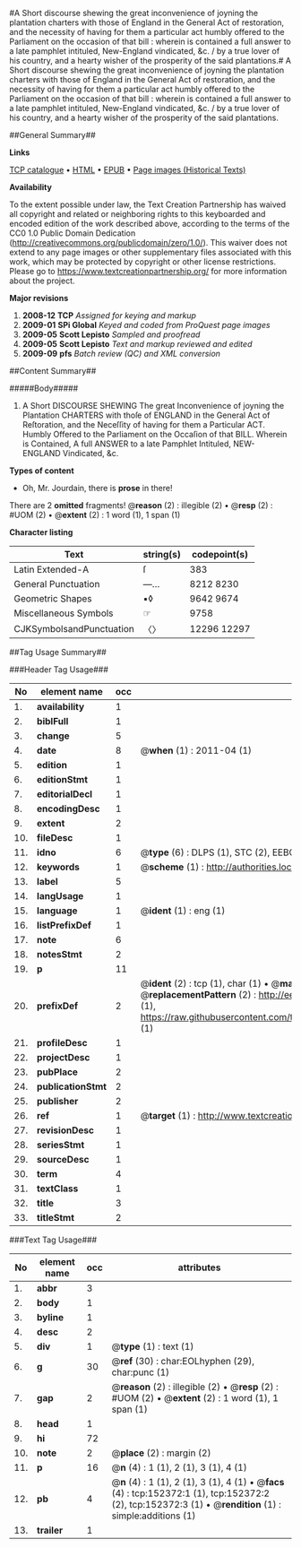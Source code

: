 #A Short discourse shewing the great inconvenience of joyning the plantation charters with those of England in the General Act of restoration, and the necessity of having for them a particular act humbly offered to the Parliament on the occasion of that bill : wherein is contained a full answer to a late pamphlet intituled, New-England vindicated, &c. / by a true lover of his country, and a hearty wisher of the prosperity of the said plantations.#
A Short discourse shewing the great inconvenience of joyning the plantation charters with those of England in the General Act of restoration, and the necessity of having for them a particular act humbly offered to the Parliament on the occasion of that bill : wherein is contained a full answer to a late pamphlet intituled, New-England vindicated, &c. / by a true lover of his country, and a hearty wisher of the prosperity of the said plantations.

##General Summary##

**Links**

[TCP catalogue](http://www.ota.ox.ac.uk/tcp/)  • 
[HTML](http://tei.it.ox.ac.uk/tcp/Texts-HTML/free/A93/A93211.html)  • 
[EPUB](http://tei.it.ox.ac.uk/tcp/Texts-EPUB/free/A93/A93211.epub) • 
[Page images (Historical Texts)](https://historicaltexts.jisc.ac.uk/eebo-38875880e)

**Availability**

To the extent possible under law, the Text Creation Partnership has waived all copyright and related or neighboring rights to this keyboarded and encoded edition of the work described above, according to the terms of the CC0 1.0 Public Domain Dedication (http://creativecommons.org/publicdomain/zero/1.0/). This waiver does not extend to any page images or other supplementary files associated with this work, which may be protected by copyright or other license restrictions. Please go to https://www.textcreationpartnership.org/ for more information about the project.

**Major revisions**

1. __2008-12__ __TCP__ *Assigned for keying and markup*
1. __2009-01__ __SPi Global__ *Keyed and coded from ProQuest page images*
1. __2009-05__ __Scott Lepisto__ *Sampled and proofread*
1. __2009-05__ __Scott Lepisto__ *Text and markup reviewed and edited*
1. __2009-09__ __pfs__ *Batch review (QC) and XML conversion*

##Content Summary##

#####Body#####

1. A Short DISCOURSE SHEWING The great Inconvenience of joyning the Plantation CHARTERS with thoſe of ENGLAND in the General Act of Reſtoration, and the Neceſſity of having for them a Particular ACT. Humbly Offered to the Parliament on the Occaſion of that BILL. Wherein is Contained, A full ANSWER to a late Pamphlet Intituled, NEW-ENGLAND Vindicated, &c.

**Types of content**

  * Oh, Mr. Jourdain, there is **prose** in there!

There are 2 **omitted** fragments! 
 @__reason__ (2) : illegible (2)  •  @__resp__ (2) : #UOM (2)  •  @__extent__ (2) : 1 word (1), 1 span (1)

**Character listing**


|Text|string(s)|codepoint(s)|
|---|---|---|
|Latin Extended-A|ſ|383|
|General Punctuation|—…|8212 8230|
|Geometric Shapes|▪◊|9642 9674|
|Miscellaneous Symbols|☞|9758|
|CJKSymbolsandPunctuation|〈〉|12296 12297|

##Tag Usage Summary##

###Header Tag Usage###

|No|element name|occ|attributes|
|---|---|---|---|
|1.|__availability__|1||
|2.|__biblFull__|1||
|3.|__change__|5||
|4.|__date__|8| @__when__ (1) : 2011-04 (1)|
|5.|__edition__|1||
|6.|__editionStmt__|1||
|7.|__editorialDecl__|1||
|8.|__encodingDesc__|1||
|9.|__extent__|2||
|10.|__fileDesc__|1||
|11.|__idno__|6| @__type__ (6) : DLPS (1), STC (2), EEBO-CITATION (1), OCLC (1), VID (1)|
|12.|__keywords__|1| @__scheme__ (1) : http://authorities.loc.gov/ (1)|
|13.|__label__|5||
|14.|__langUsage__|1||
|15.|__language__|1| @__ident__ (1) : eng (1)|
|16.|__listPrefixDef__|1||
|17.|__note__|6||
|18.|__notesStmt__|2||
|19.|__p__|11||
|20.|__prefixDef__|2| @__ident__ (2) : tcp (1), char (1)  •  @__matchPattern__ (2) : ([0-9\-]+):([0-9IVX]+) (1), (.+) (1)  •  @__replacementPattern__ (2) : http://eebo.chadwyck.com/downloadtiff?vid=$1&page=$2 (1), https://raw.githubusercontent.com/textcreationpartnership/Texts/master/tcpchars.xml#$1 (1)|
|21.|__profileDesc__|1||
|22.|__projectDesc__|1||
|23.|__pubPlace__|2||
|24.|__publicationStmt__|2||
|25.|__publisher__|2||
|26.|__ref__|1| @__target__ (1) : http://www.textcreationpartnership.org/docs/. (1)|
|27.|__revisionDesc__|1||
|28.|__seriesStmt__|1||
|29.|__sourceDesc__|1||
|30.|__term__|4||
|31.|__textClass__|1||
|32.|__title__|3||
|33.|__titleStmt__|2||


###Text Tag Usage###

|No|element name|occ|attributes|
|---|---|---|---|
|1.|__abbr__|3||
|2.|__body__|1||
|3.|__byline__|1||
|4.|__desc__|2||
|5.|__div__|1| @__type__ (1) : text (1)|
|6.|__g__|30| @__ref__ (30) : char:EOLhyphen (29), char:punc (1)|
|7.|__gap__|2| @__reason__ (2) : illegible (2)  •  @__resp__ (2) : #UOM (2)  •  @__extent__ (2) : 1 word (1), 1 span (1)|
|8.|__head__|1||
|9.|__hi__|72||
|10.|__note__|2| @__place__ (2) : margin (2)|
|11.|__p__|16| @__n__ (4) : 1 (1), 2 (1), 3 (1), 4 (1)|
|12.|__pb__|4| @__n__ (4) : 1 (1), 2 (1), 3 (1), 4 (1)  •  @__facs__ (4) : tcp:152372:1 (1), tcp:152372:2 (2), tcp:152372:3 (1)  •  @__rendition__ (1) : simple:additions (1)|
|13.|__trailer__|1||
